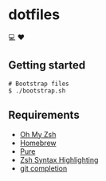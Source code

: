 # dotfiles

:computer: :heart:

## Getting started

```shell
# Bootstrap files
$ ./bootstrap.sh
```

## Requirements

- [Oh My Zsh](https://ohmyz.sh/)
- [Homebrew](https://brew.sh/)
- [Pure](https://github.com/sindresorhus/pure)
- [Zsh Syntax Highlighting](https://github.com/zsh-users/zsh-syntax-highlighting)
- [git completion](https://github.com/git/git/tree/master/contrib/completion)
